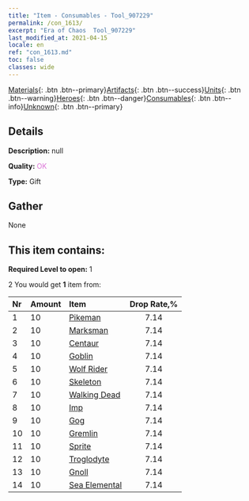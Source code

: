 ```yaml
---
title: "Item - Consumables - Tool_907229"
permalink: /con_1613/
excerpt: "Era of Chaos  Tool_907229"
last_modified_at: 2021-04-15
locale: en
ref: "con_1613.md"
toc: false
classes: wide
---
```

 [Materials](/Items/){: .btn .btn--primary}[Artifacts](/Items/Artifacts/){: .btn .btn--success}[Units](/Items/Units/){: .btn .btn--warning}[Heroes](/Items/Heroes/){: .btn .btn--danger}[Consumables](/Items/Consumables/){: .btn .btn--info}[Unknown](/Items/Unknown/){: .btn .btn--primary}

## Details
 **Description:** null

 **Quality:** <span style="color: #DA70D6">OK</span>

 **Type:** Gift

## Gather

  None

## This item contains:

 **Required Level to open:** 1

 2 You would get **1** item  from:

  | Nr | Amount |     Item    | Drop Rate,% |
  |:---|:-------|:------------|:---------:|
  | 1 | 10 | [Pikeman](/Items/unt_190/) | 7.14 | 
  | 2 | 10 | [Marksman](/Items/unt_191/) | 7.14 | 
  | 3 | 10 | [Centaur](/Items/unt_199/) | 7.14 | 
  | 4 | 10 | [Goblin](/Items/unt_217/) | 7.14 | 
  | 5 | 10 | [Wolf Rider](/Items/unt_218/) | 7.14 | 
  | 6 | 10 | [Skeleton](/Items/unt_208/) | 7.14 | 
  | 7 | 10 | [Walking Dead](/Items/unt_209/) | 7.14 | 
  | 8 | 10 | [Imp](/Items/unt_226/) | 7.14 | 
  | 9 | 10 | [Gog](/Items/unt_227/) | 7.14 | 
  | 10 | 10 | [Gremlin](/Items/unt_235/) | 7.14 | 
  | 11 | 10 | [Sprite](/Items/unt_262/) | 7.14 | 
  | 12 | 10 | [Troglodyte](/Items/unt_244/) | 7.14 | 
  | 13 | 10 | [Gnoll](/Items/unt_253/) | 7.14 | 
  | 14 | 10 | [Sea Elemental](/Items/unt_275/) | 7.14 | 
